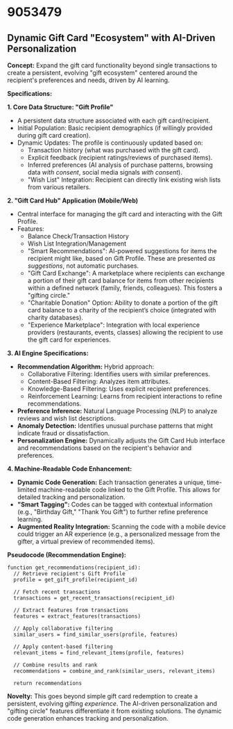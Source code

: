 # 9053479

## Dynamic Gift Card "Ecosystem" with AI-Driven Personalization

**Concept:** Expand the gift card functionality beyond single transactions to create a persistent, evolving "gift ecosystem" centered around the recipient's preferences and needs, driven by AI learning.

**Specifications:**

**1. Core Data Structure: "Gift Profile"**

*   A persistent data structure associated with each gift card/recipient.
*   Initial Population:  Basic recipient demographics (if willingly provided during gift card creation).
*   Dynamic Updates:  The profile is continuously updated based on:
    *   Transaction history (what was purchased with the gift card).
    *   Explicit feedback (recipient ratings/reviews of purchased items).
    *   Inferred preferences (AI analysis of purchase patterns, browsing data *with consent*, social media signals *with consent*).
    *   "Wish List" Integration: Recipient can directly link existing wish lists from various retailers.

**2. "Gift Card Hub" Application (Mobile/Web)**

*   Central interface for managing the gift card and interacting with the Gift Profile.
*   Features:
    *   Balance Check/Transaction History
    *   Wish List Integration/Management
    *   "Smart Recommendations": AI-powered suggestions for items the recipient might like, based on Gift Profile.  These are presented *as suggestions*, not automatic purchases.
    *   "Gift Card Exchange":  A marketplace where recipients can exchange a portion of their gift card balance for items from other recipients within a defined network (family, friends, colleagues).  This fosters a "gifting circle."
    *   "Charitable Donation" Option: Ability to donate a portion of the gift card balance to a charity of the recipient’s choice (integrated with charity databases).
    *   "Experience Marketplace":  Integration with local experience providers (restaurants, events, classes) allowing the recipient to use the gift card for experiences.

**3. AI Engine Specifications:**

*   **Recommendation Algorithm:** Hybrid approach:
    *   Collaborative Filtering:  Identifies users with similar preferences.
    *   Content-Based Filtering: Analyzes item attributes.
    *   Knowledge-Based Filtering: Uses explicit recipient preferences.
    *   Reinforcement Learning:  Learns from recipient interactions to refine recommendations.
*   **Preference Inference:**  Natural Language Processing (NLP) to analyze reviews and wish list descriptions.
*   **Anomaly Detection:**  Identifies unusual purchase patterns that might indicate fraud or dissatisfaction.
*   **Personalization Engine:**  Dynamically adjusts the Gift Card Hub interface and recommendations based on the recipient's behavior and preferences.

**4. Machine-Readable Code Enhancement:**

*   **Dynamic Code Generation:** Each transaction generates a unique, time-limited machine-readable code linked to the Gift Profile. This allows for detailed tracking and personalization.
*   **"Smart Tagging":** Codes can be tagged with contextual information (e.g., "Birthday Gift," "Thank You Gift") to further refine preference learning.
*   **Augmented Reality Integration:** Scanning the code with a mobile device could trigger an AR experience (e.g., a personalized message from the gifter, a virtual preview of recommended items).

**Pseudocode (Recommendation Engine):**

```
function get_recommendations(recipient_id):
  // Retrieve recipient's Gift Profile
  profile = get_gift_profile(recipient_id)

  // Fetch recent transactions
  transactions = get_recent_transactions(recipient_id)

  // Extract features from transactions
  features = extract_features(transactions)

  // Apply collaborative filtering
  similar_users = find_similar_users(profile, features)

  // Apply content-based filtering
  relevant_items = find_relevant_items(profile, features)

  // Combine results and rank
  recommendations = combine_and_rank(similar_users, relevant_items)

  return recommendations
```

**Novelty:** This goes beyond simple gift card redemption to create a persistent, evolving gifting *experience*.  The AI-driven personalization and "gifting circle" features differentiate it from existing solutions. The dynamic code generation enhances tracking and personalization.